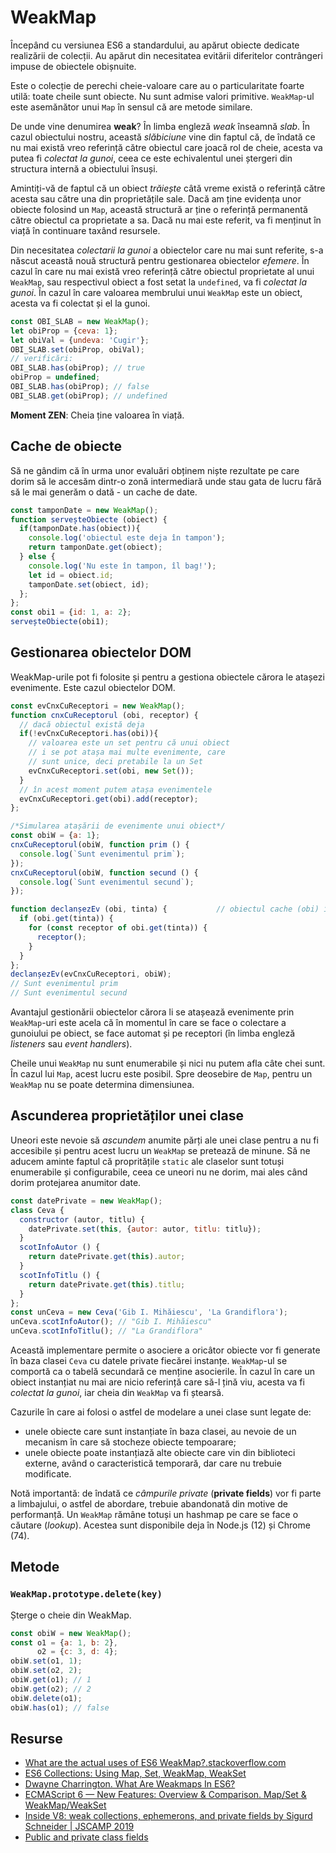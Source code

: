 # WeakMap

Începând cu versiunea ES6 a standardului, au apărut obiecte dedicate realizării de colecții. Au apărut din necesitatea evitării diferitelor contrângeri impuse de obiectele obișnuite.

Este o colecție de perechi cheie-valoare care au o particularitate foarte utilă: toate cheile sunt obiecte. Nu sunt admise valori primitive. `WeakMap`-ul este asemănător unui `Map` în sensul că are metode similare.

De unde vine denumirea **weak**? În limba engleză *weak* înseamnă *slab*. În cazul obiectului nostru, această *slăbiciune* vine din faptul că, de îndată ce nu mai există vreo referință către obiectul care joacă rol de cheie, acesta va putea fi *colectat la gunoi*, ceea ce este echivalentul unei ștergeri din structura internă a obiectului însuși.

Amintiți-vă de faptul că un obiect *trăiește* câtă vreme există o referință către acesta sau către una din proprietățile sale. Dacă am ține evidența unor obiecte folosind un `Map`, această structură ar ține o referință permanentă către obiectul ca proprietate a sa. Dacă nu mai este referit, va fi menținut în viață în continuare taxând resursele.

Din necesitatea *colectarii la gunoi* a obiectelor care nu mai sunt referite, s-a născut această nouă structură pentru gestionarea obiectelor *efemere*. În cazul în care nu mai există vreo referință către obiectul proprietate al unui `WeakMap`, sau respectivul obiect a fost setat la `undefined`, va fi *colectat la gunoi*. În cazul în care valoarea membrului unui `WeakMap` este un obiect, acesta va fi colectat și el la gunoi.

```javascript
const OBI_SLAB = new WeakMap();
let obiProp = {ceva: 1};
let obiVal = {undeva: 'Cugir'};
OBI_SLAB.set(obiProp, obiVal);
// verificări:
OBI_SLAB.has(obiProp); // true
obiProp = undefined;
OBI_SLAB.has(obiProp); // false
OBI_SLAB.get(obiProp); // undefined
```

**Moment ZEN**: Cheia ține valoarea în viață.

## Cache de obiecte

Să ne gândim că în urma unor evaluări obținem niște rezultate pe care dorim să le accesăm dintr-o zonă intermediară unde stau gata de lucru fără să le mai generăm o dată - un cache de date.

```javascript
const tamponDate = new WeakMap();
function serveșteObiecte (obiect) {
  if(tamponDate.has(obiect)){
    console.log('obiectul este deja în tampon');
    return tamponDate.get(obiect);
  } else {
    console.log('Nu este în tampon, îl bag!');
    let id = obiect.id;
    tamponDate.set(obiect, id);
  };
};
const obi1 = {id: 1, a: 2};
serveșteObiecte(obi1);
```

## Gestionarea obiectelor DOM

WeakMap-urile pot fi folosite și pentru a gestiona obiectele cărora le atașezi evenimente. Este cazul obiectelor DOM.

```javascript
const evCnxCuReceptori = new WeakMap();
function cnxCuReceptorul (obi, receptor) {
  // dacă obiectul există deja
  if(!evCnxCuReceptori.has(obi)){
    // valoarea este un set pentru că unui obiect
    // i se pot atașa mai multe evenimente, care
    // sunt unice, deci pretabile la un Set
    evCnxCuReceptori.set(obi, new Set());
  }
  // în acest moment putem atașa evenimentele
  evCnxCuReceptori.get(obi).add(receptor);
};

/*Simularea atașării de evenimente unui obiect*/
const obiW = {a: 1};
cnxCuReceptorul(obiW, function prim () {
  console.log(`Sunt evenimentul prim`);
});
cnxCuReceptorul(obiW, function secund () {
  console.log(`Sunt evenimentul secund`);
});

function declanșezEv (obi, tinta) {           // obiectul cache (obi) în care sunt contorizate elementele (tinta) cu receptori
  if (obi.get(tinta)) {
    for (const receptor of obi.get(tinta)) {
      receptor();
    }
  }
};
declanșezEv(evCnxCuReceptori, obiW);
// Sunt evenimentul prim
// Sunt evenimentul secund
```

Avantajul gestionării obiectelor cărora li se atașează evenimente prin `WeakMap`-uri este acela că în momentul în care se face o colectare a gunoiului pe obiect, se face automat și pe receptori (în limba engleză *listeners* sau *event handlers*).

Cheile unui `WeakMap` nu sunt enumerabile și nici nu putem afla câte chei sunt. În cazul lui `Map`, acest lucru este posibil. Spre deosebire de `Map`, pentru un `WeakMap` nu se poate determina dimensiunea.

## Ascunderea proprietăților unei clase

Uneori este nevoie să *ascundem* anumite părți ale unei clase pentru a nu fi accesibile și pentru acest lucru un `WeakMap` se pretează de minune. Să ne aducem aminte faptul că propritățile `static` ale claselor sunt totuși enumerabile și configurabile, ceea ce uneori nu ne dorim, mai ales când dorim protejarea anumitor date.

```javascript
const datePrivate = new WeakMap();
class Ceva {
  constructor (autor, titlu) {
    datePrivate.set(this, {autor: autor, titlu: titlu});
  }
  scotInfoAutor () {
    return datePrivate.get(this).autor;
  }
  scotInfoTitlu () {
    return datePrivate.get(this).titlu;
  }
};
const unCeva = new Ceva('Gib I. Mihăiescu', 'La Grandiflora');
unCeva.scotInfoAutor(); // "Gib I. Mihăiescu"
unCeva.scotInfoTitlu(); // "La Grandiflora"
```

Această implementare permite o asociere a oricâtor obiecte vor fi generate în baza clasei `Ceva` cu datele private fiecărei instanțe. `WeakMap`-ul se comportă ca o tabelă secundară ce menține asocierile. În cazul în care un obiect instanțiat nu mai are nicio referință care să-l țină viu, acesta va fi *colectat la gunoi*, iar cheia din `WeakMap` va fi ștearsă.

Cazurile în care ai folosi o astfel de modelare a unei clase sunt legate de:

- unele obiecte care sunt instanțiate în baza clasei, au nevoie de un mecanism în care să stocheze obiecte tempoarare;
- unele obiecte poate instanțiază alte obiecte care vin din biblioteci externe, având o caracteristică temporară, dar care nu trebuie modificate.

Notă importantă: de îndată ce *câmpurile private* (**private fields**) vor fi parte a limbajului, o astfel de abordare, trebuie abandonată din motive de performanță. Un `WeakMap` rămâne totuși un hashmap pe care se face o căutare (*lookup*). Acestea sunt disponibile deja în Node.js (12) și Chrome (74).

## Metode

### `WeakMap.prototype.delete(key)`

Șterge o cheie din WeakMap.

```javascript
const obiW = new WeakMap();
const o1 = {a: 1, b: 2},
      o2 = {c: 3, d: 4};
obiW.set(o1, 1);
obiW.set(o2, 2);
obiW.get(o1); // 1
obiW.get(o2); // 2
obiW.delete(o1);
obiW.has(o1); // false
```

## Resurse

-   [What are the actual uses of ES6 WeakMap?.stackoverflow.com](https://stackoverflow.com/questions/29413222/what-are-the-actual-uses-of-es6-weakmap)
-   [ES6 Collections: Using Map, Set, WeakMap, WeakSet](https://www.sitepoint.com/es6-collections-map-set-weakmap-weakset/)
-   [Dwayne Charrington. What Are Weakmaps In ES6?](https://ilikekillnerds.com/2015/02/what-are-weakmaps-in-es6/)
-   [ECMAScript 6 — New Features: Overview & Comparison. Map/Set & WeakMap/WeakSet](http://es6-features.org/#WeakLinkDataStructures)
-   [Inside V8: weak collections, ephemerons, and private fields by Sigurd Schneider | JSCAMP 2019](https://www.youtube.com/watch?v=MQsUiqVCJMc&fbclid=IwAR3ybYMW2jDnNTA39t9qVph6HELfbguoynnLP9FOSnsDw5tTVHZ43pjC1Z8)
-   [Public and private class fields](https://v8.dev/features/class-fields)
